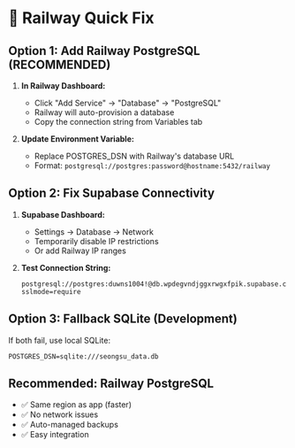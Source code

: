 # 🚀 Railway Quick Fix

## Option 1: Add Railway PostgreSQL (RECOMMENDED)

1. **In Railway Dashboard:**
   - Click "Add Service" → "Database" → "PostgreSQL"
   - Railway will auto-provision a database
   - Copy the connection string from Variables tab

2. **Update Environment Variable:**
   - Replace POSTGRES_DSN with Railway's database URL
   - Format: `postgresql://postgres:password@hostname:5432/railway`

## Option 2: Fix Supabase Connectivity

1. **Supabase Dashboard:**
   - Settings → Database → Network
   - Temporarily disable IP restrictions
   - Or add Railway IP ranges

2. **Test Connection String:**
   ```
   postgresql://postgres:duwns1004!@db.wpdegvndjggxrwgxfpik.supabase.co:5432/postgres?sslmode=require
   ```

## Option 3: Fallback SQLite (Development)

If both fail, use local SQLite:
```
POSTGRES_DSN=sqlite:///seongsu_data.db
```

## Recommended: Railway PostgreSQL

- ✅ Same region as app (faster)
- ✅ No network issues
- ✅ Auto-managed backups
- ✅ Easy integration